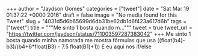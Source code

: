 
+++
author = "Jaydson Gomes"
categories = ["tweet"]
date = "Sat Mar 19 01:37:22 +0000 2016"
draft = false
image = "No media found for this Tweet"
slug = "4031d5d6b65699d6db31be62db1d6f423a617d6b"
tags = ["tweet"]
title = """Me sinto 1 bosta quando m..."""
tweet = true
tweet_url = "https://twitter.com/jaydson/status/711003597287383042"
+++
Me sinto 1 bosta quando minha namorada me mostra fórmulas que usa ((float(b4)-b3)/(b4+6*float(B3) - 7.5 float(B1)+1)) E eu aqui nos if/else
